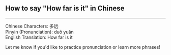 ## How to say "How far is it" in Chinese

---

Chinese Characters: 多远  
Pinyin (Pronunciation): duō yuǎn  
English Translation: How far is it  

Let me know if you'd like to practice pronunciation or learn more phrases!